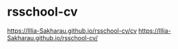 # rsschool-cv
https://Illia-Sakharau.github.io/rsschool-cv/cv
https://Illia-Sakharau.github.io/rsschool-cv/